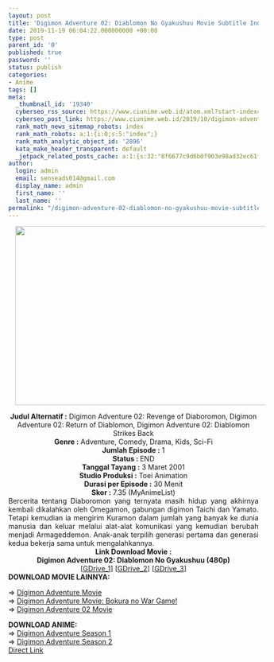 ```yaml
---
layout: post
title: 'Digimon Adventure 02: Diablomon No Gyakushuu Movie Subtitle Indonesia'
date: 2019-11-19 06:04:22.000000000 +00:00
type: post
parent_id: '0'
published: true
password: ''
status: publish
categories:
- Anime
tags: []
meta:
  _thumbnail_id: '19340'
  cyberseo_rss_source: https://www.ciunime.web.id/atom.xml?start-index=2251&max-results=150
  cyberseo_post_link: https://www.ciunime.web.id/2019/10/digimon-adventure-02-diablomon-no.html
  rank_math_news_sitemap_robots: index
  rank_math_robots: a:1:{i:0;s:5:"index";}
  rank_math_analytic_object_id: '2896'
  kata_make_header_transparent: default
  _jetpack_related_posts_cache: a:1:{s:32:"8f6677c9d6b0f903e98ad32ec61f8deb";a:2:{s:7:"expires";i:1649747978;s:7:"payload";a:0:{}}}
author:
  login: admin
  email: senseads014@gmail.com
  display_name: admin
  first_name: ''
  last_name: ''
permalink: "/digimon-adventure-02-diablomon-no-gyakushuu-movie-subtitle-indonesia/"
---
```

<div class="separator" style="clear: both; text-align: center;"><a href="https://1.bp.blogspot.com/-J1p8OPzASGE/XbCLSbh84dI/AAAAAAAAdhY/7oFFPApuYZEA0ZUrW3IfqwzlSpE7Y1-DgCLcBGAsYHQ/s1600/Digimon%2BAdventure%2B02-%2BDiablomon%2BNo%2BGyakushuu.jpg" imageanchor="1" style="margin-left: 1em; margin-right: 1em;"><img border="0" data-original-height="720" data-original-width="1280" height="360" src="{{ site.baseurl }}/assets/2019/11/Digimon%2BAdventure%2B02-%2BDiablomon%2BNo%2BGyakushuu.jpg" width="640" /></a></div>
<p>
<div style="text-align: center;"><b>Judul Alternatif :</b>&nbsp;Digimon Adventure 02: Revenge of Diaboromon,&nbsp;Digimon Adventure 02: Return of Diablomon, Digimon Adventure 02: Diablomon Strikes Back</div>
<div style="text-align: center;"><b>Genre :</b>&nbsp;<b></b>Adventure, Comedy, Drama, Kids, Sci-Fi</div>
<div style="text-align: center;"><b>Jumlah Episode :</b>&nbsp;1<br /><b>Status :&nbsp;</b>END<br /><b>Tanggal Tayang :</b>&nbsp;3 Maret 2001<br /><b>Studio Produksi :</b>&nbsp;<b></b>Toei Animation<br /><b>Durasi per Episode :</b>&nbsp;30 Menit</div>
<div style="text-align: center;"><b>Skor :</b>&nbsp;7.35 (MyAnimeList)</div>
<div style="text-align: center;"></div>
<div style="text-align: justify;">Bercerita tentang Diaboromon yang ternyata masih hidup yang akhirnya kembali dikalahkan oleh Omegamon, gabungan digimon Taichi dan Yamato. Tetapi kemudian ia mengirim Kuramon dalam jumlah yang banyak ke dunia manusia dan keluar melalui alat-alat komunikasi yang kemudian berubah menjadi Armageddemon. Anak-anak terpilih generasi pertama dan generasi kedua bekerja sama untuk mengalahkannya.</div>
<div style="text-align: justify;"></div>
<div style="text-align: justify;"></div>
<div style="text-align: center;"><b>Link Download Movie :</b></div>
<div style="text-align: center;">
<div style="text-align: center;"><b>Digimon Adventure 02: Diablomon No Gyakushuu&nbsp;(480p)</b></div>
</div>
<div style="text-align: center;">[<a href="https://drive.google.com/uc?id=10oVsXky2Y0Ma-Pd4FL5fIKqxZvgPiK49" target="_blank" rel="noopener">GDrive_1</a>] [<a href="https://drive.google.com/uc?id=1xzFmBES8uiTtwURJ-Ajw2tjKXFwMC72O" target="_blank" rel="noopener">GDrive_2</a>] [<a href="https://drive.google.com/uc?id=1WCNowZ92-RC51gYOG6PuSZrWnh6jCQWm" target="_blank" rel="noopener">GDrive_3</a>]
<div style="text-align: left;">
<div style="text-align: left;"></div>
<div style="text-align: left;"><b>DOWNLOAD MOVIE LAINNYA:</b></p>
<p>=&gt;&nbsp;<a href="https://www.ciunime.web.id/2019/08/digimon-adventure-movie-subtitle.html" target="_blank" rel="noopener">Digimon Adventure Movie</a><br />=&gt;&nbsp;<a href="https://www.ciunime.web.id/2019/08/digimon-adventure-movie-bokura-no-war.html" target="_blank" rel="noopener">Digimon Adventure Movie: Bokura no War Game!</a><br />=&gt;&nbsp;<a href="https://www.ciunime.web.id/2019/10/digimon-adventure-02-movie-episode-01.html" target="_blank" rel="noopener">Digimon Adventure 02 Movie</a></p>
<div style="text-align: left;"><b>DOWNLOAD ANIME:</b></div>
<div style="text-align: left;">
<div style="text-align: left;">=&gt;&nbsp;<a href="https://www.ciunime.web.id/2019/04/digimon-adventure-season-1-episode-01.html" target="_blank" rel="noopener">Digimon Adventure Season 1</a></div>
<div style="text-align: left;">=&gt;&nbsp;<a href="https://www.ciunime.web.id/2019/04/digimon-adventure-season-2-episode-01.html" target="_blank" rel="noopener">Digimon Adventure Season 2</a></div>
</div>
<div style="text-align: left;"></div>
<div style="text-align: left;"></div>
</div>
</div>
</div>
<link rel="stylesheet" href="https://cdnjs.cloudflare.com/ajax/libs/font-awesome/4.7.0/css/font-awesome.min.css" />
<div class="divbtn"> <a href="https://handymansurrender.com/fihup8buzv?key=94550f7ce39444073321dde3b8782f97" class="btn"><i class="fa fa-download"></i> Direct Link</a> </div>
